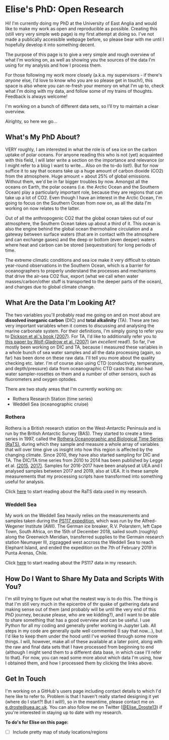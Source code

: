 # Elise's PhD: Open Research

Hi! I'm currently doing my PhD at the University of East Anglia and would like to make my work as open and reproducible as possible. Creating this (still very very simple web page) is my first attempt at doing so. I've not made a publically accessible webpage before, so please bear with me until I hopefully develop it into something decent. 

The purpose of this page is to give a very simple and rough overview of what I'm working on, as well as showing you the sources of the data I'm using for my analysis and how I process them. 

For those following my work more closely (a.k.a. my supervisors - if there's *anyone* else, I'd love to know who you are so please get in touch!), this space is also where you can re-fresh your memory on what I'm up to, check what I'm doing with my data, and follow some of my trains of thoughts. Feedback is always welcome! 

I'm working on a bunch of different data sets, so I'll try to maintain a clear overview. 

Alrighty, so here we go... 

## What's My PhD About? 
VERY roughly, I am interested in what the role is of sea ice on the carbon uptake of polar oceans. For anyone reading this who is not (yet) acquainted with this field, I will later write a section on the importance and relevance (or I might refer to a blog I want to write... Also on the to-do list!). But for now suffice it to say that oceans take up a huge amount of carbon dioxide (CO2) from the atmosphere. Huge amount = about 25% of global emissions. Without them, we'd be in far bigger troubles by now. Amongst all the oceans on Earth, the polar oceans (i.e. the Arctic Ocean and the Southern Ocean) play a particularly important role, because they are regions that can take up a lot of CO2. Even though I have an interest in the Arctic Ocean, I'm going to focus on the Southern Ocean from now on, as all the data I'm working on now relates to the latter. 

Out of all the anthropogenic CO2 that the global ocean takes out of our atmosphere, the Southern Ocean takes up about a third of it. This ocean is also the engine behind the global ocean thermohaline circulation and a gateway between surface waters (that are in contact with the atmosphere and can exchange gases) and the deep or bottom (even deeper) waters where heat and carbon can be stored (sequestration) for long periods of time. 

The extreme climatic conditions and sea ice make it very difficult to obtain year-round observations in the Southern Ocean, which is a barrier for oceanographers to properly understand the processes and mechanisms that drive the air-sea CO2 flux, export (what we call when water masses/carbon/other stuff is transported to the deeper parts of the ocean), and changes due to global climate change. 

## What Are the Data I'm Looking At? 
The two variables you'll probably read me going on and on most about are **dissolved inorganic carbon** (DIC) and **total alkalinity** (TA). These are two very important variables when it comes to discussing and analysing the marine carbonate system. For their definitions, I'm simply going to refer you to [Dickson et al.'s book (2007)](https://www.oceanbestpractices.net/handle/11329/249). For TA, I'd like to additionally refer you to [this paper by Wolf-Gladrow et al. (2007)](https://www.sciencedirect.com/science/article/pii/S0304420307000047?casa_token=l9KEEH2F3tUAAAAA:DlUwWpJ380wZq2nI4qHssJiCHWi1d2GoQsE2oBvf03pogfkOi8hzCjsh6anxa_8TQ6RU3j9K1w) (an *excellent* read!). So far, I've mostly been working on DIC and TA, because I measured these variables in a whole bunch of sea water samples and all the data processing (again, so far) has been done on these raw data. I'll tell you more about the quality checking etc. later. I'm of course also using CTD (conductivity, temperature, and depth/pressure) data from oceanographic CTD casts that also had water sampler-rosettes on them and a number of other sensors, such as fluorometers and oxygen optodes. 

There are two study areas that I'm currently working on: 

- Rothera Research Station (time series)
- Weddell Sea (oceanographic cruise)

### Rothera
Rothera is a British research station on the West-Antarctic Peninsula and is run by the British Antarctic Survey (BAS). They started to create a time series in 1997, called the [Rothera Oceanographic and Biological Time Series (RaTS)](https://www.bas.ac.uk/project/rats/), during which they sample and measure a whole array of variables that will over time give us insight into how this region is affected by the changing climate. Since 2010, they have also started sampling for DIC and TA. The DIC/TA time series from 2010 to 2014 has been published by Legge et al. [(2015,](https://agupubs.onlinelibrary.wiley.com/doi/full/10.1002/2015GL063796) [2017)](https://www.sciencedirect.com/science/article/pii/S0967064516303253). Samples for 2016-2017 have been analysed at UEA and I analysed samples between 2017 and 2019, also at UEA. It is these sample measurements that my processing scripts have transformed into something useful for analysis. 

Click [here](RaTS.md) to start reading about the RaTS data used in my research. 

### Weddell Sea
My work on the Weddell Sea heavily relies on the measurements and samples taken during the [PS117 expedition](https://www.tib.eu/en/search/id/awi%3Adoi~10.2312%252FBzPM_0732_2019/), which was run by the Alfred-Wegener Institute (AWI). The German ice breaker, R.V. Polarstern, left Cape Town, South Africa, on the 15th of December 2018, sailed south (roughly) along the Greenwich Meridian, transferred supplies to the Germain research station Neumayer III, zigzagged west accross the Weddell Sea to reach Elephant Island, and ended the expedition on the 7th of February 2019 in Punta Arenas, Chile. 

Click [here](PS117.md) to start reading about the PS117 data in my research. 

## How Do I Want to Share My Data and Scripts With You? 
I'm still trying to figure out what the neatest way is to do this. The thing is that I'm still very much in the epicentre of thr quake of gathering data and making sense out of them (and probably will be until the very end of this PhD journey, because please, who are we kidding?), and I want to be able to share something that has a good overview and can be useful. I use Python for all my coding and generally prefer working in Jupyter Lab. All steps in my code are generally quite well commented (I say that now...), but I'd like to keep them under the hood until I've worked through some more things. I will, however, make all of these available at a later point, along with the raw and final data sets that I have processed from beginning to end (although I might send them to a different data base, in which case I'll refer to that). For now, you can read some more about which data I'm using, how I obtained them, and how I processed them by clicking the links above. 

## Get In Touch
I'm working on a GitHub's users page including contact details to which I'd here like to refer to. Problem is that I haven't really started designing it yet (where do I start?! But I will!), so in the meantime, please contact me on <e.droste@uea.ac.uk>. You can also follow me on Twitter ([@Elise_Droste13](https://twitter.com/Elise_Droste13)) if you're interested in staying up to date with my research. 


**To do's for Elise on this page:**
- [ ] Include pretty map of study locations/regions


